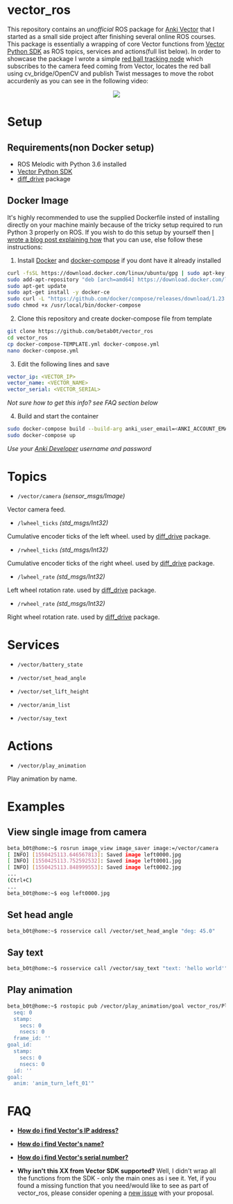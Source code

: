 # vector_ros
This repository contains an *unofficial* ROS package for [Anki Vector](https://www.anki.com/en-us/vector) that I started as a small side project after finishing several online ROS courses. This package is essentially a wrapping of core Vector functions from [Vector Python SDK](https://github.com/anki/vector-python-sdk) as ROS topics, services and actions(full list below). In order to showcase the package I wrote a simple [red ball tracking node](https://github.com/betab0t/vector_ros/blob/develop/nodes/simple_ball_tracker_node.py) which subscribes to the camera feed coming from Vector, locates the red ball using cv_bridge/OpenCV and publish Twist messages to move the robot accurdenly as you can see in the following video:

<p align="center">
  <a target="_blank" href="http://www.youtube.com/watch?v=XxaOyA-M3U4">
    <img src="http://img.youtube.com/vi/XxaOyA-M3U4/0.jpg">
  </a>
</p>

# Setup
## Requirements(non Docker setup)
- ROS Melodic with Python 3.6 installed
- [Vector Python SDK](https://github.com/anki/vector-python-sdk)
- [diff_drive](https://github.com/merose/diff_drive) package

## Docker Image
It's highly recommended to use the supplied Dockerfile insted of installing directly on your machine mainly because of the tricky setup required to run Python 3 properly on ROS. If you wish to do this setup by yourself then [I wrote a blog post explaining how](https://medium.com/@beta_b0t/how-to-setup-ros-with-python-3-44a69ca36674) that you can use, else follow these instructions:
1. Install [Docker](https://www.digitalocean.com/community/tutorials/how-to-install-and-use-docker-on-ubuntu-16-04) and [docker-compose](https://docs.docker.com/compose/install/) if you dont have it already installed
```sh
curl -fsSL https://download.docker.com/linux/ubuntu/gpg | sudo apt-key add -
sudo add-apt-repository "deb [arch=amd64] https://download.docker.com/linux/ubuntu $(lsb_release -cs) stable"
sudo apt-get update
sudo apt-get install -y docker-ce
sudo curl -L "https://github.com/docker/compose/releases/download/1.23.2/docker-compose-$(uname -s)-$(uname -m)" -o /usr/local/bin/docker-compose
sudo chmod +x /usr/local/bin/docker-compose
```

2. Clone this repository and create docker-compose file from template
```sh
git clone https://github.com/betab0t/vector_ros
cd vector_ros
cp docker-compose-TEMPLATE.yml docker-compose.yml
nano docker-compose.yml
```

3. Edit the following lines and save
```yaml
vector_ip: <VECTOR_IP>
vector_name: <VECTOR_NAME>
vector_serial: <VECTOR_SERIAL> 
```
*Not sure how to get this info? see FAQ section below*

4. Build and start the container
```sh
sudo docker-compose build --build-arg anki_user_email=<ANKI_ACCOUNT_EMAIL> --build-arg anki_user_password=<ANKI_ACCOUNT_PASSWORD>
sudo docker-compose up
```
*Use your [Anki Developer](https://developer.anki.com/) username and password*

# Topics
* `/vector/camera`  *(sensor_msgs/Image)*

Vector camera feed.

* `/lwheel_ticks` *(std_msgs/Int32)*

Cumulative encoder ticks of the left wheel. used by [diff_drive](https://github.com/merose/diff_drive) package.

* `/rwheel_ticks`  *(std_msgs/Int32)*

Cumulative encoder ticks of the right wheel. used by [diff_drive](https://github.com/merose/diff_drive) package.

* `/lwheel_rate`  *(std_msgs/Int32)*

Left wheel rotation rate. used by [diff_drive](https://github.com/merose/diff_drive) package.

* `/rwheel_rate`  *(std_msgs/Int32)*

Right wheel rotation rate. used by [diff_drive](https://github.com/merose/diff_drive) package.

# Services

* `/vector/battery_state`

* `/vector/set_head_angle`

* `/vector/set_lift_height`

* `/vector/anim_list`

* `/vector/say_text`

# Actions

* `/vector/play_animation`

Play animation by name.

# Examples
## View single image from camera
```sh
beta_b0t@home:~$ rosrun image_view image_saver image:=/vector/camera
[ INFO] [1550425113.646567813]: Saved image left0000.jpg
[ INFO] [1550425113.752592532]: Saved image left0001.jpg
[ INFO] [1550425113.848999553]: Saved image left0002.jpg
...
(Ctrl+C)
...
beta_b0t@home:~$ eog left0000.jpg
```

## Set head angle
```sh
beta_b0t@home:~$ rosservice call /vector/set_head_angle "deg: 45.0"
```

## Say text
```sh
beta_b0t@home:~$ rosservice call /vector/say_text "text: 'hello world'"
```

## Play animation 
```sh
beta_b0t@home:~$ rostopic pub /vector/play_animation/goal vector_ros/PlayAnimationActionGoal "header:
  seq: 0
  stamp:
    secs: 0
    nsecs: 0
  frame_id: ''
goal_id:
  stamp:
    secs: 0
    nsecs: 0
  id: ''
goal:
  anim: 'anim_turn_left_01'"
```

# FAQ
- **[How do i find Vector's IP address?](https://developer.anki.com/vector/docs/troubleshooting.html#can-t-find-vector-s-ip-address)**

- **[How do i find Vector's name?](https://developer.anki.com/vector/docs/troubleshooting.html#can-t-find-robot-name)**

- **[How do i find Vector's serial number?](https://developer.anki.com/vector/docs/troubleshooting.html#can-t-find-serial-number)**

- **Why isn't this XX from Vector SDK supported?** Well, I didn't wrap all the functions from the SDK - only the main ones as i see it. Yet, if you found a missing function that you need/would like to see as part of vector_ros, please consider opening a [new issue](https://github.com/betab0t/vector_ros/issues/new) with your proposal.
